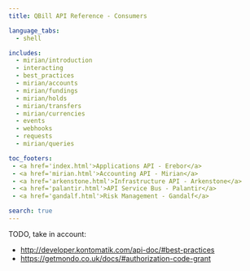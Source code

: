```yaml
---
title: QBill API Reference - Consumers

language_tabs:
  - shell

includes:
  - mirian/introduction
  - interacting
  - best_practices
  - mirian/accounts
  - mirian/fundings
  - mirian/holds
  - mirian/transfers
  - mirian/currencies
  - events
  - webhooks
  - requests
  - mirian/queries

toc_footers:
 - <a href='index.html'>Applications API - Erebor</a>
 - <a href='mirian.html'>Accounting API - Mirian</a>
 - <a href='arkenstone.html'>Infrastructure API - Arkenstone</a>
 - <a href='palantir.html'>API Service Bus - Palantir</a>
 - <a href='gandalf.html'>Risk Management - Gandalf</a>

search: true
---
```


TODO, take in account:

- http://developer.kontomatik.com/api-doc/#best-practices
- https://getmondo.co.uk/docs/#authorization-code-grant
